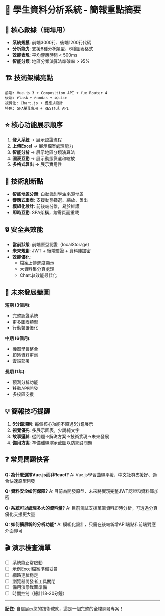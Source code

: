# 🎯 學生資料分析系統 - 簡報重點摘要

## 📌 核心數據（開場用）
- **系統規模**: 前端3000行、後端1200行代碼
- **分析能力**: 支援8種分析類型、6種圖表格式
- **效能表現**: 平均響應時間 < 500ms
- **智能分類**: 地區分類演算法準確率 > 95%

## 🏗️ 技術架構亮點
```
前端: Vue.js 3 + Composition API + Vue Router 4
後端: Flask + Pandas + SQLite
視覺化: Chart.js + 響應式設計
特色: SPA單頁應用 + RESTful API
```

## ⭐ 核心功能展示順序
1. **登入系統** → 展示認證流程
2. **上傳Excel** → 展示檔案處理能力  
3. **智能分析** → 展示地區分類演算法
4. **圖表互動** → 展示動態篩選和縮放
5. **多格式匯出** → 展示實用性

## 🎯 技術創新點
- **智能地區分類**: 自動識別學生來源地區
- **響應式圖表**: 支援動態篩選、縮放、匯出
- **模組化設計**: 前後端分離，易於維護
- **即時互動**: SPA架構，無需頁面重載

## 🔒 安全與效能
- **當前狀態**: 前端原型認證（localStorage）
- **未來規劃**: JWT + 後端驗證 + 資料庫加密
- **效能優化**: 
  - 檔案上傳進度顯示
  - 大資料集分頁處理
  - Chart.js效能最佳化

## 🚀 未來發展藍圖
**短期 (3個月)**:
- 完整認證系統
- 更多圖表類型
- 行動裝置優化

**中期 (6個月)**:
- 機器學習整合
- 即時資料更新
- 雲端部署

**長期 (1年)**:
- 預測分析功能
- 移動APP開發
- 多校區支援

## 💡 簡報技巧提醒
1. **5分鐘規則**: 每個核心功能不超過5分鐘展示
2. **視覺優先**: 多展示圖表，少說純文字
3. **故事邏輯**: 從問題→解決方案→技術實現→未來發展
4. **備用方案**: 準備離線演示截圖以防網路問題

## ❓ 常見問題快答
**Q: 為什麼選擇Vue.js而非React?**
A: Vue.js學習曲線平緩、中文社群支援好、適合快速原型開發

**Q: 資料安全如何保障?**
A: 目前為開發原型，未來將實現完整JWT認證和資料庫加密

**Q: 系統可以處理多大的資料量?**
A: 目前測試支援萬筆資料即時分析，可透過分頁優化支援更大量

**Q: 如何擴展新的分析功能?**
A: 模組化設計，只需在後端新增API端點和前端對應介面即可

## 🎬 演示檢查清單
- [ ] 系統能正常啟動
- [ ] 示例Excel檔案準備妥當
- [ ] 網路連線穩定
- [ ] 瀏覽器開發者工具關閉
- [ ] 備用演示截圖準備
- [ ] 時間控制（總計18-20分鐘）

---
**記住**: 自信展示您的技術成就，這是一個完整的全棧開發專案！
